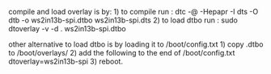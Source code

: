 compile and load overlay is by:
    1) to compile run : dtc -@ -Hepapr -I dts -O dtb -o ws2in13b-spi.dtbo ws2in13b-spi.dts
    2) to load dtbo run : sudo dtoverlay -v -d . ws2in13b-spi.dtbo

other alternative to load dtbo is by loading it to /boot/config.txt
    1) copy .dtbo to /boot/overlays/
    2) add the following to the end of /boot/config.txt
        dtoverlay=ws2in13b-spi
    3) reboot. 

